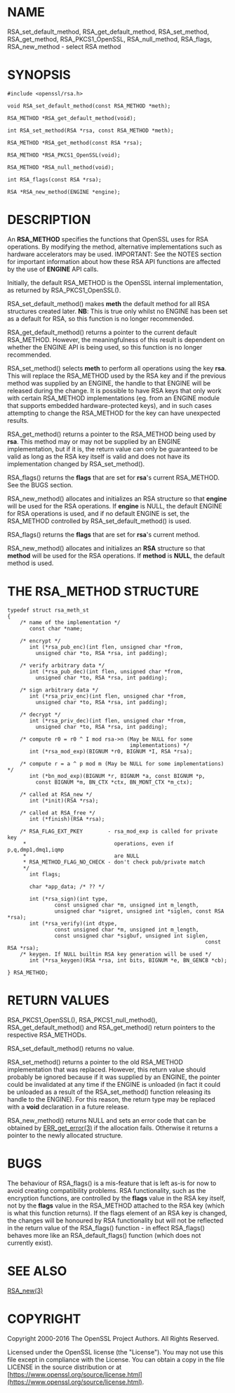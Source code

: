 # NAME

RSA\_set\_default\_method, RSA\_get\_default\_method, RSA\_set\_method,
RSA\_get\_method, RSA\_PKCS1\_OpenSSL, RSA\_null\_method, RSA\_flags,
RSA\_new\_method - select RSA method

# SYNOPSIS

    #include <openssl/rsa.h>

    void RSA_set_default_method(const RSA_METHOD *meth);

    RSA_METHOD *RSA_get_default_method(void);

    int RSA_set_method(RSA *rsa, const RSA_METHOD *meth);

    RSA_METHOD *RSA_get_method(const RSA *rsa);

    RSA_METHOD *RSA_PKCS1_OpenSSL(void);

    RSA_METHOD *RSA_null_method(void);

    int RSA_flags(const RSA *rsa);

    RSA *RSA_new_method(ENGINE *engine);

# DESCRIPTION

An **RSA\_METHOD** specifies the functions that OpenSSL uses for RSA
operations. By modifying the method, alternative implementations such as
hardware accelerators may be used. IMPORTANT: See the NOTES section for
important information about how these RSA API functions are affected by the
use of **ENGINE** API calls.

Initially, the default RSA\_METHOD is the OpenSSL internal implementation,
as returned by RSA\_PKCS1\_OpenSSL().

RSA\_set\_default\_method() makes **meth** the default method for all RSA
structures created later. **NB**: This is true only whilst no ENGINE has
been set as a default for RSA, so this function is no longer recommended.

RSA\_get\_default\_method() returns a pointer to the current default
RSA\_METHOD. However, the meaningfulness of this result is dependent on
whether the ENGINE API is being used, so this function is no longer
recommended.

RSA\_set\_method() selects **meth** to perform all operations using the key
**rsa**. This will replace the RSA\_METHOD used by the RSA key and if the
previous method was supplied by an ENGINE, the handle to that ENGINE will
be released during the change. It is possible to have RSA keys that only
work with certain RSA\_METHOD implementations (eg. from an ENGINE module
that supports embedded hardware-protected keys), and in such cases
attempting to change the RSA\_METHOD for the key can have unexpected
results.

RSA\_get\_method() returns a pointer to the RSA\_METHOD being used by **rsa**.
This method may or may not be supplied by an ENGINE implementation, but if
it is, the return value can only be guaranteed to be valid as long as the
RSA key itself is valid and does not have its implementation changed by
RSA\_set\_method().

RSA\_flags() returns the **flags** that are set for **rsa**'s current
RSA\_METHOD. See the BUGS section.

RSA\_new\_method() allocates and initializes an RSA structure so that
**engine** will be used for the RSA operations. If **engine** is NULL, the
default ENGINE for RSA operations is used, and if no default ENGINE is set,
the RSA\_METHOD controlled by RSA\_set\_default\_method() is used.

RSA\_flags() returns the **flags** that are set for **rsa**'s current method.

RSA\_new\_method() allocates and initializes an **RSA** structure so that
**method** will be used for the RSA operations. If **method** is **NULL**,
the default method is used.

# THE RSA\_METHOD STRUCTURE

    typedef struct rsa_meth_st
    {
        /* name of the implementation */
           const char *name;

        /* encrypt */
           int (*rsa_pub_enc)(int flen, unsigned char *from,
             unsigned char *to, RSA *rsa, int padding);

        /* verify arbitrary data */
           int (*rsa_pub_dec)(int flen, unsigned char *from,
             unsigned char *to, RSA *rsa, int padding);

        /* sign arbitrary data */
           int (*rsa_priv_enc)(int flen, unsigned char *from,
             unsigned char *to, RSA *rsa, int padding);

        /* decrypt */
           int (*rsa_priv_dec)(int flen, unsigned char *from,
             unsigned char *to, RSA *rsa, int padding);

        /* compute r0 = r0 ^ I mod rsa->n (May be NULL for some
                                           implementations) */
           int (*rsa_mod_exp)(BIGNUM *r0, BIGNUM *I, RSA *rsa);

        /* compute r = a ^ p mod m (May be NULL for some implementations) */
           int (*bn_mod_exp)(BIGNUM *r, BIGNUM *a, const BIGNUM *p,
             const BIGNUM *m, BN_CTX *ctx, BN_MONT_CTX *m_ctx);

        /* called at RSA_new */
           int (*init)(RSA *rsa);

        /* called at RSA_free */
           int (*finish)(RSA *rsa);

        /* RSA_FLAG_EXT_PKEY        - rsa_mod_exp is called for private key
         *                            operations, even if p,q,dmp1,dmq1,iqmp
         *                            are NULL
         * RSA_METHOD_FLAG_NO_CHECK - don't check pub/private match
         */
           int flags;

           char *app_data; /* ?? */

           int (*rsa_sign)(int type,
                   const unsigned char *m, unsigned int m_length,
                   unsigned char *sigret, unsigned int *siglen, const RSA *rsa);
           int (*rsa_verify)(int dtype,
                   const unsigned char *m, unsigned int m_length,
                   const unsigned char *sigbuf, unsigned int siglen,
                                                                   const RSA *rsa);
        /* keygen. If NULL builtin RSA key generation will be used */
           int (*rsa_keygen)(RSA *rsa, int bits, BIGNUM *e, BN_GENCB *cb);

    } RSA_METHOD;

# RETURN VALUES

RSA\_PKCS1\_OpenSSL(), RSA\_PKCS1\_null\_method(), RSA\_get\_default\_method()
and RSA\_get\_method() return pointers to the respective RSA\_METHODs.

RSA\_set\_default\_method() returns no value.

RSA\_set\_method() returns a pointer to the old RSA\_METHOD implementation
that was replaced. However, this return value should probably be ignored
because if it was supplied by an ENGINE, the pointer could be invalidated
at any time if the ENGINE is unloaded (in fact it could be unloaded as a
result of the RSA\_set\_method() function releasing its handle to the
ENGINE). For this reason, the return type may be replaced with a **void**
declaration in a future release.

RSA\_new\_method() returns NULL and sets an error code that can be obtained
by [ERR\_get\_error(3)](http://man.he.net/man3/ERR_get_error) if the allocation fails. Otherwise
it returns a pointer to the newly allocated structure.

# BUGS

The behaviour of RSA\_flags() is a mis-feature that is left as-is for now
to avoid creating compatibility problems. RSA functionality, such as the
encryption functions, are controlled by the **flags** value in the RSA key
itself, not by the **flags** value in the RSA\_METHOD attached to the RSA key
(which is what this function returns). If the flags element of an RSA key
is changed, the changes will be honoured by RSA functionality but will not
be reflected in the return value of the RSA\_flags() function - in effect
RSA\_flags() behaves more like an RSA\_default\_flags() function (which does
not currently exist).

# SEE ALSO

[RSA\_new(3)](http://man.he.net/man3/RSA_new)

# COPYRIGHT

Copyright 2000-2016 The OpenSSL Project Authors. All Rights Reserved.

Licensed under the OpenSSL license (the "License").  You may not use
this file except in compliance with the License.  You can obtain a copy
in the file LICENSE in the source distribution or at
[https://www.openssl.org/source/license.html](https://www.openssl.org/source/license.html).
